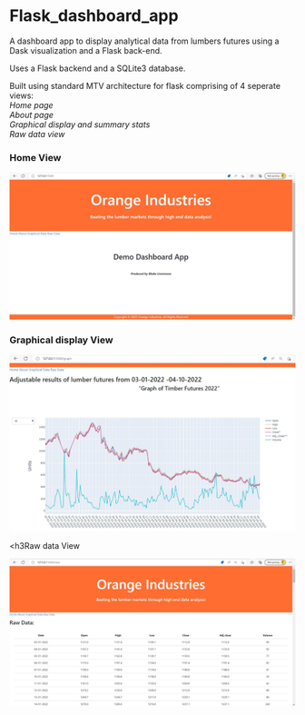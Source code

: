 # Flask_dashboard_app
A dashboard app to display analytical data from lumbers futures using a Dask visualization and a Flask back-end.

Uses a Flask backend and a SQLite3 database.

Built using standard MTV architecture for flask comprising of 4 seperate views:<br>
<i>Home page</i><br>
<i>About page</i><br>
<i>Graphical display and summary stats</i><br>
<i>Raw data view</i><br>

<h3>Home View</h3>

![Home page view](https://github.com/balive053/Flask_dashboard_app/blob/main/static/Screenshot_home_view.jpg)

<h3>Graphical display View </h3>

![Graphical display view](https://github.com/balive053/Flask_dashboard_app/blob/main/static/Screenshot_graph_view.jpg)

<h3Raw data View </h3>

![Raw data view](https://github.com/balive053/Flask_dashboard_app/blob/main/static/Screenshot_rawdata_view.jpg)

